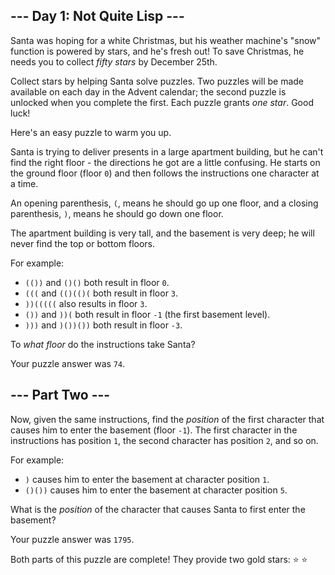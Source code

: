 \--- Day 1: Not Quite Lisp ---
------------------------------

Santa was hoping for a white Christmas, but his weather machine's "snow" function is powered by stars, and he's fresh out! To save Christmas, he needs you to collect _fifty stars_ by December 25th.

Collect stars by helping Santa solve puzzles. Two puzzles will be made available on each day in the Advent calendar; the second puzzle is unlocked when you complete the first. Each puzzle grants _one star_. Good luck!

Here's an easy puzzle to warm you up.

Santa is trying to deliver presents in a large apartment building, but he can't find the right floor - the directions he got are a little confusing. He starts on the ground floor (floor `0`) and then follows the instructions one character at a time.

An opening parenthesis, `(`, means he should go up one floor, and a closing parenthesis, `)`, means he should go down one floor.

The apartment building is very tall, and the basement is very deep; he will never find the top or bottom floors.

For example:

*   `(())` and `()()` both result in floor `0`.
*   `(((` and `(()(()(` both result in floor `3`.
*   `))(((((` also results in floor `3`.
*   `())` and `))(` both result in floor `-1` (the first basement level).
*   `)))` and `)())())` both result in floor `-3`.

To _what floor_ do the instructions take Santa?

Your puzzle answer was `74`.

\--- Part Two ---
-----------------

Now, given the same instructions, find the _position_ of the first character that causes him to enter the basement (floor `-1`). The first character in the instructions has position `1`, the second character has position `2`, and so on.

For example:

*   `)` causes him to enter the basement at character position `1`.
*   `()())` causes him to enter the basement at character position `5`.

What is the _position_ of the character that causes Santa to first enter the basement?

Your puzzle answer was `1795`.

Both parts of this puzzle are complete! They provide two gold stars: ⭐ ⭐



